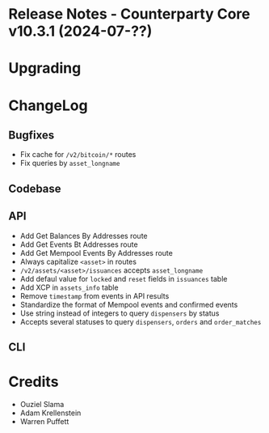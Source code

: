 # Release Notes - Counterparty Core v10.3.1 (2024-07-??)


# Upgrading


# ChangeLog

## Bugfixes

* Fix cache for `/v2/bitcoin/*` routes
* Fix queries by `asset_longname`

## Codebase

## API

* Add Get Balances By Addresses route
* Add Get Events Bt Addresses route
* Add Get Mempool Events By Addresses route
* Always capitalize `<asset>` in routes
* `/v2/assets/<asset>/issuances` accepts `asset_longname`
* Add defaul value for `locked` and `reset` fields in `issuances` table
* Add XCP in `assets_info` table
* Remove `timestamp` from events in API results
* Standardize the format of Mempool events and confirmed events
* Use string instead of integers to query `dispensers` by status
* Accepts several statuses to query `dispensers`, `orders` and `order_matches`

## CLI


# Credits

* Ouziel Slama
* Adam Krellenstein
* Warren Puffett
